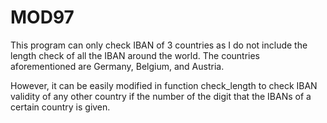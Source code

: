 # MOD97

This program can only check IBAN of 3 countries as I do not include the length check of all the IBAN around the world.
The countries aforementioned are Germany, Belgium, and Austria.

However, it can be easily modified in function check_length to check IBAN validity of any other country if the number of the digit that the IBANs of a certain country is given.
